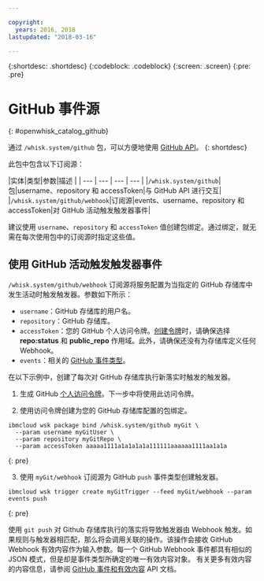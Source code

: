 ```yaml
---

copyright:
  years: 2016, 2018
lastupdated: "2018-03-16"

---
```


{:shortdesc: .shortdesc}
{:codeblock: .codeblock}
{:screen: .screen}
{:pre: .pre}

# GitHub 事件源
{: #openwhisk_catalog_github}

通过 `/whisk.system/github` 包，可以方便地使用 [GitHub API](https://developer.github.com/)。
{: shortdesc}

此包中包含以下订阅源：

|实体|类型|参数|描述
|
| --- | --- | --- | --- |
|`/whisk.system/github`|包|username、repository 和 accessToken|与 GitHub API 进行交互|
|`/whisk.system/github/webhook`|订阅源|events、username、repository 和 accessToken|对 GitHub 活动触发触发器事件|

建议使用 `username`、`repository` 和 `accessToken` 值创建包绑定。通过绑定，就无需在每次使用包中的订阅源时指定这些值。

## 使用 GitHub 活动触发触发器事件

`/whisk.system/github/webhook` 订阅源将服务配置为当指定的 GitHub 存储库中发生活动时触发触发器。参数如下所示：

- `username`：GitHub 存储库的用户名。
- `repository`：GitHub 存储库。
- `accessToken`：您的 GitHub 个人访问令牌。[创建令牌](https://github.com/settings/tokens)时，请确保选择 **repo:status** 和 **public_repo** 作用域。此外，请确保还没有为存储库定义任何 Webhook。
- `events`：相关的 [GitHub 事件类型](https://developer.github.com/v3/activity/events/types/)。

在以下示例中，创建了每次对 GitHub 存储库执行新落实时触发的触发器。

1. 生成 GitHub [个人访问令牌](https://github.com/settings/tokens)。下一步中将使用此访问令牌。

2. 使用访问令牌创建为您的 GitHub 存储库配置的包绑定。
  ```
  ibmcloud wsk package bind /whisk.system/github myGit \
    --param username myGitUser \
    --param repository myGitRepo \
    --param accessToken aaaaa1111a1a1a1a1a111111aaaaaa1111aa1a1a
  ```
  {: pre}

3. 使用 `myGit/webhook` 订阅源为 GitHub `push` 事件类型创建触发器。
  ```
  ibmcloud wsk trigger create myGitTrigger --feed myGit/webhook --param events push
  ```
  {: pre}

  使用 `git push` 对 Github 存储库执行的落实将导致触发器由 Webhook 触发。如果规则与触发器相匹配，那么将会调用关联的操作。该操作会接收 GitHub Webhook 有效内容作为输入参数。每一个 GitHub Webhook 事件都具有相似的 JSON 模式，但是却是事件类型所确定的唯一有效内容对象。
有关更多有效内容的内容信息，请参阅 [GitHub 事件和有效内容](https://developer.github.com/v3/activity/events/types/) API 文档。

